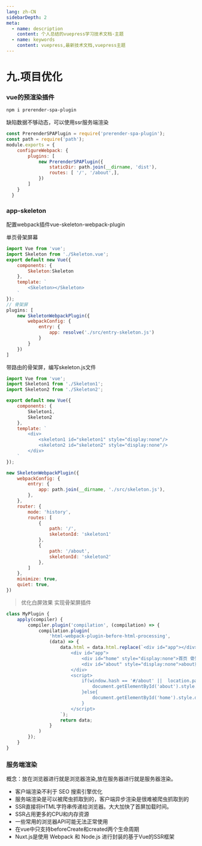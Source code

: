```yaml
---
lang: zh-CN
sidebarDepth: 2
meta:
  - name: description
    content: 个人总结的vuepress学习技术文档-主题
  - name: keywords
    content: vuepress,最新技术文档,vuepress主题
---
```


# 九.项目优化
### vue的预渲染插件
```sh
npm i prerender-spa-plugin
```
缺陷数据不够动态，可以使用ssr服务端渲染
```js
const PrerenderSPAPlugin = require('prerender-spa-plugin');
const path = require('path');
module.exports = {
    configureWebpack: {
        plugins: [
            new PrerenderSPAPlugin({
                staticDir: path.join(__dirname, 'dist'),
                routes: [ '/', '/about',],
            })
        ]
    }
  }
```
### app-skeleton
配置webpack插件vue-skeleton-webpack-plugin

单页骨架屏幕
```js
import Vue from 'vue';
import Skeleton from './Skeleton.vue';
export default new Vue({
    components: {
        Skeleton:Skeleton
    },
    template: `
        <Skeleton></Skeleton>    
    `
});
// 骨架屏
plugins: [
    new SkeletonWebpackPlugin({
        webpackConfig: {
            entry: {
                app: resolve('./src/entry-skeleton.js')
            }
        }
    })
]
```
带路由的骨架屏，编写skeleton.js文件
```js
import Vue from 'vue';
import Skeleton1 from './Skeleton1';
import Skeleton2 from './Skeleton2';

export default new Vue({
    components: {
        Skeleton1,
        Skeleton2
    },
    template: `
        <div>
            <skeleton1 id="skeleton1" style="display:none"/>
            <skeleton2 id="skeleton2" style="display:none"/>
        </div>
    `
});
```
```js
new SkeletonWebpackPlugin({
    webpackConfig: {
        entry: {
            app: path.join(__dirname, './src/skeleton.js'),
        },
    },
    router: {
        mode: 'history',
        routes: [
            {
                path: '/',
                skeletonId: 'skeleton1'
            },
            {
                path: '/about',
                skeletonId: 'skeleton2'
            },
        ]
    },
    minimize: true,
    quiet: true,
})
```
> 优化白屏效果
实现骨架屏插件
```js
class MyPlugin {
    apply(compiler) {
        compiler.plugin('compilation', (compilation) => {
            compilation.plugin(
                'html-webpack-plugin-before-html-processing',
                (data) => {
                    data.html = data.html.replace(`<div id="app"></div>`, `
                        <div id="app">
                            <div id="home" style="display:none">首页 骨架屏</div>
                            <div id="about" style="display:none">about页面骨架屏</div>
                        </div>
                        <script>
                            if(window.hash == '#/about' ||  location.pathname=='/about'){
                                document.getElementById('about').style.display="block"
                            }else{
                                document.getElementById('home').style.display="block"
                            }
                        </script>
                    `);
                    return data;
                }
            )
        });
    }
}
```
### 服务端渲染
概念：放在浏览器进行就是浏览器渲染,放在服务器进行就是服务器渲染。

- 客户端渲染不利于 SEO 搜索引擎优化
- 服务端渲染是可以被爬虫抓取到的，客户端异步渲染是很难被爬虫抓取到的
- SSR直接将HTML字符串传递给浏览器。大大加快了首屏加载时间。
- SSR占用更多的CPU和内存资源
- 一些常用的浏览器API可能无法正常使用
- 在vue中只支持beforeCreate和created两个生命周期
- Nuxt.js是使用 Webpack 和 Node.js 进行封装的基于Vue的SSR框架